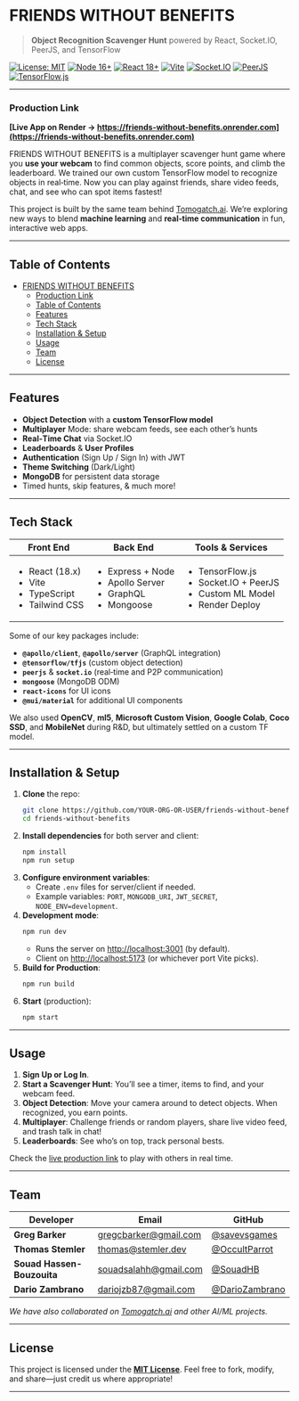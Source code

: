 # FRIENDS WITHOUT BENEFITS

> **Object Recognition Scavenger Hunt** powered by React, Socket.IO, PeerJS, and TensorFlow

[![License: MIT](https://img.shields.io/badge/License-MIT-yellow.svg)](LICENSE)
[![Node 16+](https://img.shields.io/badge/Node-16%2B-green.svg)](https://nodejs.org)
[![React 18+](https://img.shields.io/badge/React-18.3.1-blue.svg)](https://react.dev/)
[![Vite](https://img.shields.io/badge/Build-Vite%206.0.6-orange)](https://vitejs.dev/)
[![Socket.IO](https://img.shields.io/badge/Socket.IO-4.8.1-lightgrey)](https://socket.io/)
[![PeerJS](https://img.shields.io/badge/PeerJS-1.5.4-green.svg)](https://peerjs.com/)
[![TensorFlow.js](https://img.shields.io/badge/TensorFlow.js-4.22.0-orange.svg)](https://www.tensorflow.org/js)

---

### Production Link

**[Live App on Render → https://friends-without-benefits.onrender.com](https://friends-without-benefits.onrender.com)**

FRIENDS WITHOUT BENEFITS is a multiplayer scavenger hunt game where you **use your webcam** to find common objects, score points, and climb the leaderboard. We trained our own custom TensorFlow model to recognize objects in real‐time. Now you can play against friends, share video feeds, chat, and see who can spot items fastest!

This project is built by the same team behind [Tomogatch.ai](https://github.com/OccultParrot/Tomogatch.ai). We’re exploring new ways to blend **machine learning** and **real‐time communication** in fun, interactive web apps.

---

## Table of Contents

- [FRIENDS WITHOUT BENEFITS](#friends-without-benefits)
  - [Production Link](#production-link)
  - [Table of Contents](#table-of-contents)
  - [Features](#features)
  - [Tech Stack](#tech-stack)
  - [Installation \& Setup](#installation--setup)
  - [Usage](#usage)
  - [Team](#team)
  - [License](#license)

---

## Features

- **Object Detection** with a **custom TensorFlow model**
- **Multiplayer** Mode: share webcam feeds, see each other’s hunts
- **Real‐Time Chat** via Socket.IO
- **Leaderboards** & **User Profiles**
- **Authentication** (Sign Up / Sign In) with JWT
- **Theme Switching** (Dark/Light)
- **MongoDB** for persistent data storage
- Timed hunts, skip features, & much more!

---

## Tech Stack

| Front End                                                                           | Back End                                                                                | Tools & Services                                                                                         |
| ----------------------------------------------------------------------------------- | --------------------------------------------------------------------------------------- | -------------------------------------------------------------------------------------------------------- |
| <ul><li>React (18.x)</li><li>Vite</li><li>TypeScript</li><li>Tailwind CSS</li></ul> | <ul><li>Express + Node</li><li>Apollo Server</li><li>GraphQL</li><li>Mongoose</li></ul> | <ul><li>TensorFlow.js</li><li>Socket.IO + PeerJS</li><li>Custom ML Model</li><li>Render Deploy</li></ul> |

Some of our key packages include:

- **`@apollo/client`**, **`@apollo/server`** (GraphQL integration)
- **`@tensorflow/tfjs`** (custom object detection)
- **`peerjs`** & **`socket.io`** (real‐time and P2P communication)
- **`mongoose`** (MongoDB ODM)
- **`react-icons`** for UI icons
- **`@mui/material`** for additional UI components

We also used **OpenCV**, **ml5**, **Microsoft Custom Vision**, **Google Colab**, **Coco SSD**, and **MobileNet** during R&D, but ultimately settled on a custom TF model.

---

## Installation & Setup

1. **Clone** the repo:
   ```bash
   git clone https://github.com/YOUR-ORG-OR-USER/friends-without-benefits.git
   cd friends-without-benefits
   ```
2. **Install dependencies** for both server and client:
   ```bash
   npm install
   npm run setup
   ```
3. **Configure environment variables**:
   - Create `.env` files for server/client if needed.
   - Example variables: `PORT`, `MONGODB_URI`, `JWT_SECRET`, `NODE_ENV=development`.
4. **Development mode**:
   ```bash
   npm run dev
   ```
   - Runs the server on <http://localhost:3001> (by default).
   - Client on <http://localhost:5173> (or whichever port Vite picks).
5. **Build for Production**:
   ```bash
   npm run build
   ```
6. **Start** (production):
   ```bash
   npm start
   ```

---

## Usage

1. **Sign Up or Log In**.
2. **Start a Scavenger Hunt**: You’ll see a timer, items to find, and your webcam feed.
3. **Object Detection**: Move your camera around to detect objects. When recognized, you earn points.
4. **Multiplayer**: Challenge friends or random players, share live video feed, and trash talk in chat!
5. **Leaderboards**: See who’s on top, track personal bests.

Check the [live production link](https://friends-without-benefits.onrender.com) to play with others in real time.

---

## Team

| Developer                  | Email                 | GitHub                                             |
| -------------------------- | --------------------- | -------------------------------------------------- |
| **Greg Barker**            | gregcbarker@gmail.com | [@savevsgames](https://github.com/savevsgames)     |
| **Thomas Stemler**         | thomas@stemler.dev    | [@OccultParrot](https://github.com/OccultParrot)   |
| **Souad Hassen-Bouzouita** | souadsalahh@gmail.com | [@SouadHB](https://github.com/SouadHB)             |
| **Dario Zambrano**         | dariojzb87@gmail.com  | [@DarioZambrano](https://github.com/DarioJZB)      |

_We have also collaborated on [Tomogatch.ai](https://github.com/OccultParrot/Tomogatch.ai) and other AI/ML projects._

---

## License

This project is licensed under the **[MIT License](LICENSE)**. Feel free to fork, modify, and share—just credit us where appropriate!

---
